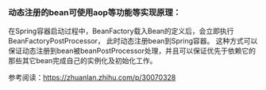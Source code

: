 ### 动态注册的bean可使用aop等功能等实现原理：  
在Spring容器启动过程中，BeanFactory载入Bean的定义后，会立即执行BeanFactoryPostProcessor，
此时动态注册bean到Spring容器。
这种方式可以保证动态注册到bean被beanPostProcessor处理，并且可以保证优先于依赖它的那些其它bean完成自己的实例化及初始化工作。  

参考阅读：https://zhuanlan.zhihu.com/p/30070328